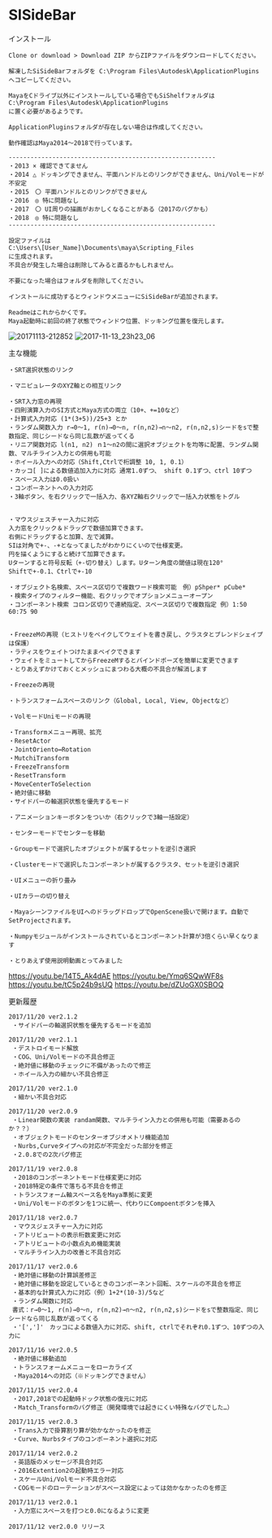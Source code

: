 # SISideBar
インストール

    Clone or download > Download ZIP からZIPファイルをダウンロードしてください。

    解凍したSiSideBarフォルダを C:\Program Files\Autodesk\ApplicationPlugins へコピーしてください。
    
    MayaをCドライブ以外にインストールしている場合でもSiShelfフォルダは
    C:\Program Files\Autodesk\ApplicationPlugins
    に置く必要があるようです。

    ApplicationPluginsフォルダが存在しない場合は作成してください。

    動作確認はMaya2014～2018で行っています。
    
    ---------------------------------------------------------
    ・2013 × 確認できてません
    ・2014 △ ドッキングできません、平面ハンドルとのリンクができません、Uni/Volモードが不安定
    ・2015　〇 平面ハンドルとのリンクができません
    ・2016　◎ 特に問題なし
    ・2017　〇 UI周りの描画がおかしくなることがある（2017のバグかも）
    ・2018　◎ 特に問題なし
    ---------------------------------------------------------
    
    設定ファイルは
    C:\Users\[User_Name]\Documents\maya\Scripting_Files
    に生成されます。
    不具合が発生した場合は削除してみると直るかもしれません。

    不要になった場合はフォルダを削除してください。
    
    インストールに成功するとウィンドウメニューにSiSideBarが追加されます。
    
    Readmeはこれからかくです。
    Maya起動時に前回の終了状態でウィンドウ位置、ドッキング位置を復元します。
    
![20171113-212852](https://user-images.githubusercontent.com/28256498/32726190-6982b406-c8bb-11e7-9c9d-25a018194a1a.jpg)
![2017-11-13_23h23_06](https://user-images.githubusercontent.com/28256498/32730253-d5b4e294-c8c9-11e7-9c9c-0d21e2a5c8e8.png)


主な機能
    
    ・SRT選択状態のリンク

    ・マニピュレータのXYZ軸との相互リンク

    ・SRT入力窓の再現
    ・四則演算入力のSI方式とMaya方式の両立（10+、+=10など）
    ・計算式入力対応 (1*(3+5))/25+3 とか
    ・ランダム関数入力 r→0～1, r(n)→0～n, r(n,n2)→n～n2, r(n,n2,s)シードをsで整数指定、同じシードなら同じ乱数が返ってくる
    ・リニア関数対応 l(n1, n2) ｎ1～n2の間に選択オブジェクトを均等に配置、ランダム関数、マルチライン入力との併用も可能
    ・ホイール入力への対応（Shift,Ctrlで桁調整 10, 1, 0.1）
    ・カッコ[ ]による数値追加入力に対応 通常1.0ずつ、 shift 0.1ずつ、ctrl 10ずつ
    ・スペース入力は0.0扱い
    ・コンポーネントへの入力対応
    ・3軸ボタン、を右クリックで一括入力、各XYZ軸右クリックで一括入力状態をトグル
    
    
    ・マウスジェスチャー入力に対応
    入力窓をクリック＆ドラッグで数値加算できます。
    右側にドラッグすると加算、左で減算。
    SIは対角で+-、-+となってましたがわかりにくいので仕様変更。
    円を描くようにすると続けて加算できます。
    Uターンすると符号反転（+-切り替え）します。Uターン角度の閾値は現在120°
    Shiftで+-0.1、Ctrlで+-10
    
    ・オブジェクト名検索、スペース区切りで複数ワード検索可能　例）pShper* pCube*
    ・検索タイプのフィルター機能、右クリックでオプションメニューオープン
    ・コンポーネント検索 コロン区切りで連続指定、スペース区切りで複数指定 例）1:50 60:75 90
    

    ・FreezeMの再現（ヒストリをベイクしてウェイトを書き戻し、クラスタとブレンドシェイプは保護）
    ・ラティスをウェイトつけたままベイクできます
    ・ウェイトをミュートしてからFreezeMするとバインドポーズを簡単に変更できます
    ・とりあえずかけておくとメッシュにまつわる大概の不具合が解消します

    ・Freezeの再現

    ・トランスフォームスペースのリンク（Global, Local, View, Objectなど）

    ・VolモードUniモードの再現

    ・Transformメニュー再現、拡充
    ・ResetActor
    ・JointOriento↔Rotation
    ・MutchiTransform
    ・FreezeTransform
    ・ResetTransform
    ・MoveCenterToSelection
    ・絶対値に移動
    ・サイドバーの軸選択状態を優先するモード

    ・アニメーションキーボタンをついか（右クリックで3軸一括設定）

    ・センターモードでセンターを移動

    ・Groupモードで選択したオブジェクトが属するセットを逆引き選択

    ・Clusterモードで選択したコンポーネントが属するクラスタ、セットを逆引き選択

    ・UIメニューの折り畳み
    
    ・UIカラーの切り替え

    ・MayaシーンファイルをUIへのドラッグドロップでOpenScene扱いで開けます。自動でSetProjectされます。

    ・Numpyモジュールがインストールされているとコンポーネント計算が3倍くらい早くなります

    ・とりあえず使用説明動画とってみました
https://youtu.be/14T5_Ak4dAE
https://youtu.be/Ymq6SQwWF8s
https://youtu.be/tC5p24b9sUQ
https://youtu.be/dZUoGX0SBOQ

更新履歴

    2017/11/20 ver2.1.2
     ・サイドバーの軸選択状態を優先するモードを追加
    
    2017/11/20 ver2.1.1
     ・デストロイモード解放 
     ・COG、Uni/Volモードの不具合修正
     ・絶対値に移動のチェックに不備があったので修正
     ・ホイール入力の細かい不具合修正
     
    2017/11/20 ver2.1.0
     ・細かい不具合対応
     
    2017/11/20 ver2.0.9
     ・Linear関数の実装 randam関数、マルチライン入力との併用も可能（需要あるのか？？）
     ・オブジェクトモードのセンターオブジオメトリ機能追加 
     ・Nurbs,Curveタイプへの対応が不完全だった部分を修正 
     ・2.0.8での2次バグ修正
    
    2017/11/19 ver2.0.8
     ・2018のコンポーネントモード仕様変更に対応
     ・2018特定の条件で落ちる不具合を修正
     ・トランスフォーム軸スペース名をMaya準拠に変更
     ・Uni/Volモードのボタンを1つに統一、代わりにCompoentボタンを挿入
     
    2017/11/18 ver2.0.7
     ・マウスジェスチャー入力に対応
     ・アトリビュートの表示桁数変更に対応
     ・アトリビュートの小数点丸め機能実装
     ・マルチライン入力の改善と不具合対応
    
    2017/11/17 ver2.0.6
     ・絶対値に移動の計算誤差修正 
     ・絶対値に移動を設定しているときのコンポーネント回転、スケールの不具合を修正
     ・基本的な計算式入力に対応（例）1+2*(10-3)/5など
     ・ランダム関数に対応 
     書式：r→0～1, r(n)→0～n, r(n,n2)→n～n2, r(n,n2,s)シードをsで整数指定、同じシードなら同じ乱数が返ってくる
     ・'[',']'　カッコによる数値入力に対応、shift, ctrlでそれぞれ0.1ずつ、10ずつの入力に
    
    2017/11/16 ver2.0.5
     ・絶対値に移動追加 
     ・トランスフォームメニューをローカライズ 
     ・Maya2014への対応（※ドッキングできません）
    
    2017/11/15 ver2.0.4
     ・2017,2018での起動時ドック状態の復元に対応 
     ・Match_Transformのバグ修正（開発環境では起きにくい特殊なバグでした…） 
     
    2017/11/15 ver2.0.3
     ・Trans入力で掛算割り算が効かなかったのを修正 
     ・Curve、Nurbsタイプのコンポーネント選択に対応
    
    2017/11/14 ver2.0.2
     ・英語版のメッセージ不具合対応 
     ・2016Extention2の起動時エラー対応  
     ・スケールUni/Volモード不具合対応 
     ・COGモードのローテーションがスペース設定によっては効かなかったのを修正
     
    2017/11/13 ver2.0.1
     ・入力窓にスペースを打つと0.0になるように変更
     
    2017/11/12 ver2.0.0 リリース
    
